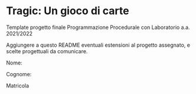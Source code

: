 # Tragic: Un gioco di carte
Template progetto finale Programmazione Procedurale con Laboratorio a.a. 2021/2022

Aggiungere a questo README eventuali estensioni al progetto assegnato, e scelte progettuali da comunicare.



Nome:

Cognome:

Matricola
